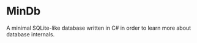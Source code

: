 # MinDb 

A minimal SQLite-like database written in C# in order to learn more about database internals.
